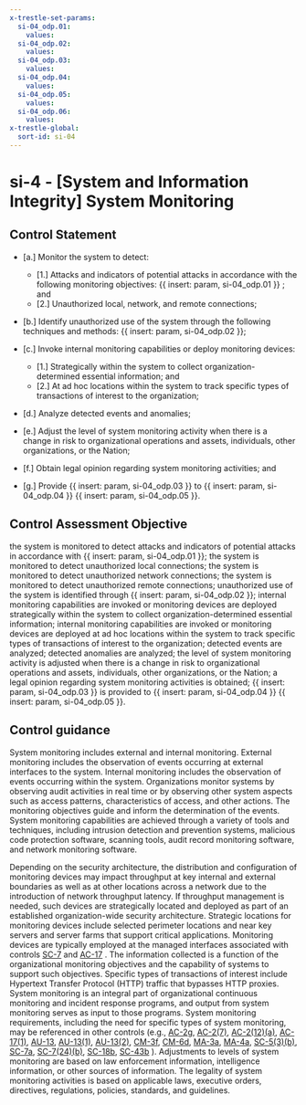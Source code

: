 ```yaml
---
x-trestle-set-params:
  si-04_odp.01:
    values:
  si-04_odp.02:
    values:
  si-04_odp.03:
    values:
  si-04_odp.04:
    values:
  si-04_odp.05:
    values:
  si-04_odp.06:
    values:
x-trestle-global:
  sort-id: si-04
---
```


# si-4 - \[System and Information Integrity\] System Monitoring

## Control Statement

- \[a.\] Monitor the system to detect:

  - \[1.\] Attacks and indicators of potential attacks in accordance with the following monitoring objectives: {{ insert: param, si-04_odp.01 }} ; and
  - \[2.\] Unauthorized local, network, and remote connections;

- \[b.\] Identify unauthorized use of the system through the following techniques and methods: {{ insert: param, si-04_odp.02 }};

- \[c.\] Invoke internal monitoring capabilities or deploy monitoring devices:

  - \[1.\] Strategically within the system to collect organization-determined essential information; and
  - \[2.\] At ad hoc locations within the system to track specific types of transactions of interest to the organization;

- \[d.\] Analyze detected events and anomalies;

- \[e.\] Adjust the level of system monitoring activity when there is a change in risk to organizational operations and assets, individuals, other organizations, or the Nation;

- \[f.\] Obtain legal opinion regarding system monitoring activities; and

- \[g.\] Provide {{ insert: param, si-04_odp.03 }} to {{ insert: param, si-04_odp.04 }} {{ insert: param, si-04_odp.05 }}.

## Control Assessment Objective

the system is monitored to detect attacks and indicators of potential attacks in accordance with {{ insert: param, si-04_odp.01 }};
the system is monitored to detect unauthorized local connections;
the system is monitored to detect unauthorized network connections;
the system is monitored to detect unauthorized remote connections;
unauthorized use of the system is identified through {{ insert: param, si-04_odp.02 }};
internal monitoring capabilities are invoked or monitoring devices are deployed strategically within the system to collect organization-determined essential information;
internal monitoring capabilities are invoked or monitoring devices are deployed at ad hoc locations within the system to track specific types of transactions of interest to the organization;
detected events are analyzed;
detected anomalies are analyzed;
the level of system monitoring activity is adjusted when there is a change in risk to organizational operations and assets, individuals, other organizations, or the Nation;
a legal opinion regarding system monitoring activities is obtained;
{{ insert: param, si-04_odp.03 }} is provided to {{ insert: param, si-04_odp.04 }} {{ insert: param, si-04_odp.05 }}.

## Control guidance

System monitoring includes external and internal monitoring. External monitoring includes the observation of events occurring at external interfaces to the system. Internal monitoring includes the observation of events occurring within the system. Organizations monitor systems by observing audit activities in real time or by observing other system aspects such as access patterns, characteristics of access, and other actions. The monitoring objectives guide and inform the determination of the events. System monitoring capabilities are achieved through a variety of tools and techniques, including intrusion detection and prevention systems, malicious code protection software, scanning tools, audit record monitoring software, and network monitoring software.

Depending on the security architecture, the distribution and configuration of monitoring devices may impact throughput at key internal and external boundaries as well as at other locations across a network due to the introduction of network throughput latency. If throughput management is needed, such devices are strategically located and deployed as part of an established organization-wide security architecture. Strategic locations for monitoring devices include selected perimeter locations and near key servers and server farms that support critical applications. Monitoring devices are typically employed at the managed interfaces associated with controls [SC-7](#sc-7) and [AC-17](#ac-17) . The information collected is a function of the organizational monitoring objectives and the capability of systems to support such objectives. Specific types of transactions of interest include Hypertext Transfer Protocol (HTTP) traffic that bypasses HTTP proxies. System monitoring is an integral part of organizational continuous monitoring and incident response programs, and output from system monitoring serves as input to those programs. System monitoring requirements, including the need for specific types of system monitoring, may be referenced in other controls (e.g., [AC-2g](#ac-2_smt.g), [AC-2(7)](#ac-2.7), [AC-2(12)(a)](#ac-2.12_smt.a), [AC-17(1)](#ac-17.1), [AU-13](#au-13), [AU-13(1)](#au-13.1), [AU-13(2)](#au-13.2), [CM-3f](#cm-3_smt.f), [CM-6d](#cm-6_smt.d), [MA-3a](#ma-3_smt.a), [MA-4a](#ma-4_smt.a), [SC-5(3)(b)](#sc-5.3_smt.b), [SC-7a](#sc-7_smt.a), [SC-7(24)(b)](#sc-7.24_smt.b), [SC-18b](#sc-18_smt.b), [SC-43b](#sc-43_smt.b) ). Adjustments to levels of system monitoring are based on law enforcement information, intelligence information, or other sources of information. The legality of system monitoring activities is based on applicable laws, executive orders, directives, regulations, policies, standards, and guidelines.
